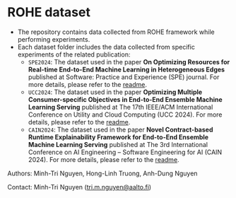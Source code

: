 # ROHE dataset

- The repository contains data collected from ROHE framework while performing experiments.
- Each dataset folder includes the data collected from specific experiments of the related publication:
  - `SPE2024`: The dataset used in the paper **On Optimizing Resources for Real-time End-to-End Machine Learning in Heterogeneous Edges** published at Software: Practice and Experience (SPE) journal. For more details, please refer to the [readme](SPE2024/readme.md). 
  - `UCC2024`: The dataset used in the paper **Optimizing Multiple Consumer-specific Objectives in End-to-End Ensemble Machine Learning Serving** published at The 17th IEEE/ACM International Conference on Utility and Cloud Computing (UCC 2024). For more details, please refer to the [readme](UCC2024/readme.md).
  - `CAIN2024`: The dataset used in the paper **Novel Contract-based Runtime Explainability Framework for End-to-End Ensemble Machine Learning Serving** published at The 3rd International Conference on AI Engineering – Software Engineering for AI (CAIN 2024). For more details, please refer to the [readme](CAIN2024/readme.md).

Authors: 
Minh-Tri Nguyen,
Hong-Linh Truong,
Anh-Dung Nguyen

Contact: Minh-Tri Nguyen (tri.m.nguyen@aalto.fi)